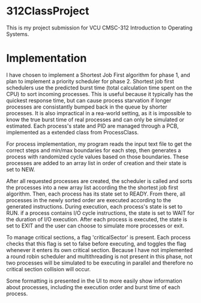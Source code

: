 # 312ClassProject
This is my project submission for VCU CMSC-312 Introduction to Operating Systems.

# **Implementation**
I have chosen to implement a Shortest Job First algorithm for phase 1, and plan to implement a priority scheduler for phase 2. Shortest job first schedulers
use the predicted burst time (total calculation time spent on the CPU) to sort incoming processes. This is useful because it typically has the quickest response
time, but can cause process starvation if longer processes are consistantly bumped back in the queue by shorter processes. It is also impractical in a rea-world
setting, as it is impossible to know the true burst time of real processes and can only be simulated or estimated. Each process's state and PID are managed through
a PCB, implemented as a extended class from ProcessClass.

For process implementation, my program reads the input text file to get the correct steps and min/max boundaries for each step, then generates a process with randomized
cycle values based on those boundaries. These processes are added to an array list in order of creation and their state is set to NEW.

After all requested processes are created, the scheduler is called and sorts the processes into a new array list according the the shortest job first algorithm. Then,
each process has its state set to READY. From there, all processes in the newly sorted order are executed according to the generated instructions. During execution,
each process's state is set to RUN. if a process contains I/O cycle instructions, the state is set to WAIT for the duration of I/O execution. After each process is
executed, the state is set to EXIT and the user can choose to simulate more processes or exit.

To manage critical sections, a flag 'criticalSector' is present. Each process checks that this flag is set to false before executing, and toggles the flag whenever it
enters its own critical section. Because I have not implemented a round robin scheduler and multithreading is not present in this phase, not two processes will be
simulated to be executing in parallel and therefore no critical section collision will occur.

Some formatting is presented in the UI to more easily show information about processes, including the execution order and burst time of each process.
